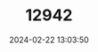 ---
title: "12942"
category: "Megadontomys thomasi"
draft: false
date: 2024-02-22 13:03:50
languages:
  Spanish; Castilian: ["ratón gigante de Guerrero"]
  English: ["Thomas's Giant Deer Mouse"]
---
